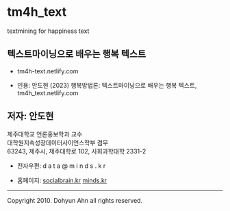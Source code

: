 # tm4h_text
textmining for happiness text

## 텍스트마이닝으로 배우는 행복 텍스트

- tm4h-text.netlify.com

- 인용: 안도현 (2023) 행복방법론: 텍스트마이닝으로 배우는 행복 텍스트, tm4h_text.netlify.com

## 저자: 안도현 

제주대학교 언론홍보학과 교수  
대학원지속성장데이터사이언스학부 겸무  
63243, 제주시, 제주대학로 102, 사회과학대학 2331-2  

- 전자우편: d a t a  @  m i n d s  .  k r

- 홈페이지: [socialbrain.kr](socialbrain.kr) [minds.kr](minds.kr)

<div>

------------------------------------------------------------------------

Copyright 2010. Dohyun Ahn all rights reserved.

</div>
